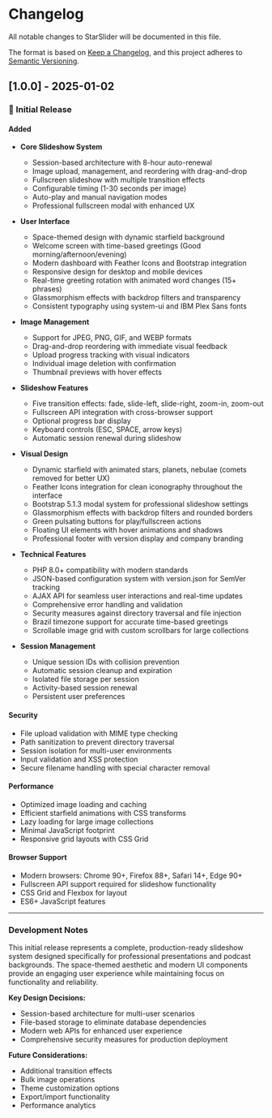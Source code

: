 # Changelog

All notable changes to StarSlider will be documented in this file.

The format is based on [Keep a Changelog](https://keepachangelog.com/en/1.0.0/),
and this project adheres to [Semantic Versioning](https://semver.org/spec/v2.0.0.html).

## [1.0.0] - 2025-01-02

### 🎉 Initial Release

#### Added
- **Core Slideshow System**
  - Session-based architecture with 8-hour auto-renewal
  - Image upload, management, and reordering with drag-and-drop
  - Fullscreen slideshow with multiple transition effects
  - Configurable timing (1-30 seconds per image)
  - Auto-play and manual navigation modes
  - Professional fullscreen modal with enhanced UX

- **User Interface**
  - Space-themed design with dynamic starfield background
  - Welcome screen with time-based greetings (Good morning/afternoon/evening)
  - Modern dashboard with Feather Icons and Bootstrap integration
  - Responsive design for desktop and mobile devices
  - Real-time greeting rotation with animated word changes (15+ phrases)
  - Glassmorphism effects with backdrop filters and transparency
  - Consistent typography using system-ui and IBM Plex Sans fonts

- **Image Management**
  - Support for JPEG, PNG, GIF, and WEBP formats
  - Drag-and-drop reordering with immediate visual feedback
  - Upload progress tracking with visual indicators
  - Individual image deletion with confirmation
  - Thumbnail previews with hover effects

- **Slideshow Features**
  - Five transition effects: fade, slide-left, slide-right, zoom-in, zoom-out
  - Fullscreen API integration with cross-browser support
  - Optional progress bar display
  - Keyboard controls (ESC, SPACE, arrow keys)
  - Automatic session renewal during slideshow

- **Visual Design**
  - Dynamic starfield with animated stars, planets, nebulae (comets removed for better UX)
  - Feather Icons integration for clean iconography throughout the interface
  - Bootstrap 5.1.3 modal system for professional slideshow settings
  - Glassmorphism effects with backdrop filters and rounded borders
  - Green pulsating buttons for play/fullscreen actions
  - Floating UI elements with hover animations and shadows
  - Professional footer with version display and company branding

- **Technical Features**
  - PHP 8.0+ compatibility with modern standards
  - JSON-based configuration system with version.json for SemVer tracking
  - AJAX API for seamless user interactions and real-time updates
  - Comprehensive error handling and validation
  - Security measures against directory traversal and file injection
  - Brazil timezone support for accurate time-based greetings
  - Scrollable image grid with custom scrollbars for large collections

- **Session Management**
  - Unique session IDs with collision prevention
  - Automatic session cleanup and expiration
  - Isolated file storage per session
  - Activity-based session renewal
  - Persistent user preferences

#### Security
- File upload validation with MIME type checking
- Path sanitization to prevent directory traversal
- Session isolation for multi-user environments
- Input validation and XSS protection
- Secure filename handling with special character removal

#### Performance
- Optimized image loading and caching
- Efficient starfield animations with CSS transforms
- Lazy loading for large image collections
- Minimal JavaScript footprint
- Responsive grid layouts with CSS Grid

#### Browser Support
- Modern browsers: Chrome 90+, Firefox 88+, Safari 14+, Edge 90+
- Fullscreen API support required for slideshow functionality
- CSS Grid and Flexbox for layout
- ES6+ JavaScript features

---

### Development Notes

This initial release represents a complete, production-ready slideshow system designed specifically for professional presentations and podcast backgrounds. The space-themed aesthetic and modern UI components provide an engaging user experience while maintaining focus on functionality and reliability.

**Key Design Decisions:**
- Session-based architecture for multi-user scenarios
- File-based storage to eliminate database dependencies
- Modern web APIs for enhanced user experience
- Comprehensive security measures for production deployment

**Future Considerations:**
- Additional transition effects
- Bulk image operations
- Theme customization options
- Export/import functionality
- Performance analytics
